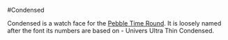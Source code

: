 #Condensed

Condensed is a watch face for the [Pebble Time Round](https://www.pebble.com/pebble-time-round-smartwatch-features).  It is loosely named after the font its numbers are based on - Univers Ultra Thin Condensed.